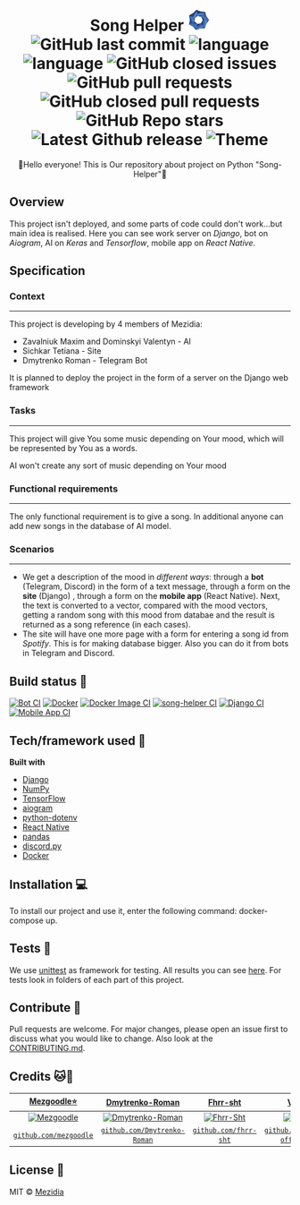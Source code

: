 <h1 id="project-title" align="center">
  Song Helper <img alt="logo" width="40" height="40" src="https://raw.githubusercontent.com/mezgoodle/images/master/MezidiaLogoTransparent.png" /><br>
  <img alt="GitHub last commit" src="https://img.shields.io/github/last-commit/mezidia/song-helper.svg?style=flat-square&logo=github&logoColor=white">
  <img alt="language" src="https://img.shields.io/badge/language-python-brightgreen?style=flat-square" />
  <img alt="language" src="https://img.shields.io/github/issues/mezgoodle/song-helper?style=flat-square" />
  <img alt="GitHub closed issues" src="https://img.shields.io/github/issues-closed/mezgoodle/song-helper?style=flat-square" />
  <img alt="GitHub pull requests" src="https://img.shields.io/github/issues-pr/mezgoodle/song-helper?style=flat-square" />
  <img alt="GitHub closed pull requests" src="https://img.shields.io/github/issues-pr-closed/mezgoodle/song-helper?style=flat-square" />
  <img alt="GitHub Repo stars" src="https://img.shields.io/github/stars/mezgoodle/song-helper?style=flat-square" />
  <img alt="Latest Github release" src="https://img.shields.io/github/release/mezgoodle/song-helper?style=flat-square" />
  <img alt="Theme" src="https://img.shields.io/badge/Theme-AI-brightgreen?style=flat-square" />
</h1>

<p align="center">
 🌟Hello everyone! This is Our repository about project on Python "Song-Helper"🌟
</p>

## Overview

This project isn't deployed, and some parts of code could don't work...but main idea is realised. Here you can see work server on _Django_, bot on _Aiogram_, AI on _Keras_ and _Tensorflow_, mobile app on _React Native_.

## Specification

### Context
-----------

This project is developing by 4 members of Mezidia: 
- Zavalniuk Maxim and Dominskyi Valentyn - AI
- Sichkar Tetiana - Site
- Dmytrenko Roman - Telegram Bot

It is planned to deploy the project in the form of a server on the Django web framework

### Tasks
---------

This project will give You some music depending on Your mood, which will be represented by You as a words.

AI won't create any sort of music depending on Your mood

### Functional requirements
-----------------------

The only functional requirement is to give a song. In additional anyone can add new songs in the database of AI model.

### Scenarios
-----------

- We get a description of the mood in _different ways_: through a **bot** (Telegram, Discord) in the form of a text message, through a form on the **site** (Django) , through a form on the **mobile app** (React Native). Next, the text is converted to a vector, compared with the mood vectors, getting a random song with this mood from databae and the result is returned as a song reference (in each cases).
- The site will have one more page with a form for entering a song id from _Spotify_. This is for making database bigger. Also you can do it from bots in Telegram and Discord.

## Build status :hammer:

[![Bot CI](https://github.com/mezidia/song-helper/actions/workflows/bot.yml/badge.svg)](https://github.com/mezidia/song-helper/actions/workflows/bot.yml)
[![Docker](https://github.com/mezidia/song-helper/actions/workflows/docker-publish.yml/badge.svg)](https://github.com/mezidia/song-helper/actions/workflows/docker-publish.yml)
[![Docker Image CI](https://github.com/mezidia/song-helper/actions/workflows/docker-image.yml/badge.svg)](https://github.com/mezidia/song-helper/actions/workflows/docker-image.yml)
[![song-helper CI](https://github.com/mezidia/song-helper/actions/workflows/song-helper.yml/badge.svg)](https://github.com/mezidia/song-helper/actions/workflows/song-helper.yml)
[![Django CI](https://github.com/mezidia/song-helper/actions/workflows/django.yml/badge.svg)](https://github.com/mezidia/song-helper/actions/workflows/django.yml)
[![Mobile App CI](https://github.com/mezidia/song-helper/actions/workflows/mobile-app.yml/badge.svg)](https://github.com/mezidia/song-helper/actions/workflows/mobile-app.yml)

## Tech/framework used :wrench:

**Built with**

- [Django](https://www.djangoproject.com/)
- [NumPy](https://numpy.org/)
- [TensorFlow](https://www.tensorflow.org/)
- [aiogram](https://github.com/aiogram/aiogram)
- [python-dotenv](https://pypi.org/project/python-dotenv/)
- [React Native](https://reactnative.dev/)
- [pandas](https://pandas.pydata.org/)
- [discord.py](https://discordpy.readthedocs.io/en/stable/)
- [Docker](https://www.docker.com/)

## Installation :computer:

To install our project and use it, enter the following command: docker-compose up.

## Tests :microscope:

We use [unittest](https://docs.python.org/3/library/unittest.html) as framework for testing. All results you can see [here](https://github.com/mezidia/song-helper/actions). For tests look in folders of each part of this project.

## Contribute :running:

Pull requests are welcome. For major changes, please open an issue first to discuss what you would like to change. Also look at the [CONTRIBUTING.md](link).

## Credits :cat::handshake:

| <a href="https://github.com/mezgoodle" target="_blank">**Mezgoodle⭐️**</a> | <a href="https://github.com/Dmytrenko-Roman" target="_blank">**Dmytrenko-Roman**</a> | <a href="https://github.com/fhrr-sht" target="_blank">**Fhrr-sht**</a> | <a href="https://github.com/VsIG-official" target="_blank">**VsIG**</a> |
| :---: |:---:| :---:| :---: |
| [![Mezgoodle](https://avatars.githubusercontent.com/u/41520940?s=400&u=530e013f3714e81792fc6b99399c7a6eda6ea63d&v=4)](https://github.com/mezgoodle) | [![Dmytrenko-Roman](https://avatars.githubusercontent.com/u/54878089?s=400&u=075796965fc5db27cc5b6b179b9325bf312ce0b9&v=4)](https://github.com/Dmytrenko-Roman) | [![Fhrr-Sht](https://avatars.githubusercontent.com/u/54956154?s=400&v=4)](https://github.com/fhrr-sht) | [![VsIG](https://avatars0.githubusercontent.com/u/50269023?s=400&u=522283a8fce57866b73427f94a742fb83e0b1b40&v=4)](https://github.com/VsIG-official)  |
| <a href="https://github.com/mezgoodle" target="_blank">`github.com/mezgoodle`</a> | <a href="https://github.com/Dmytrenko-Roman" target="_blank">`github.com/Dmytrenko-Roman`</a> | <a href="https://github.com/fhrr-sht" target="_blank">`github.com/fhrr-sht`</a> | <a href="https://github.com/VsIG-official" target="_blank">`github.com/VsIG-official`</a> |

## License :bookmark:

MIT © [Mezidia](https://github.com/mezidia)
